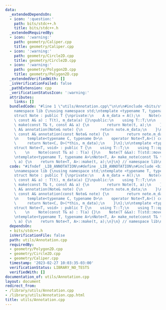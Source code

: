 ```yaml
---
data:
  _extendedDependsOn:
  - icon: ':question:'
    path: bits/stdc++.h
    title: bits/stdc++.h
  _extendedRequiredBy:
  - icon: ':warning:'
    path: geometry/Caliper.cpp
    title: geometry/Caliper.cpp
  - icon: ':warning:'
    path: geometry/Circle2D.cpp
    title: geometry/Circle2D.cpp
  - icon: ':warning:'
    path: geometry/Polygon2D.cpp
    title: geometry/Polygon2D.cpp
  _extendedVerifiedWith: []
  _isVerificationFailed: false
  _pathExtension: cpp
  _verificationStatusIcon: ':warning:'
  attributes:
    links: []
  bundledCode: "#line 1 \"utils/Annotation.cpp\"\n\n\n#include <bits/stdc++.h>\n\n\
    namespace lib {\nusing namespace std;\ntemplate <typename T, typename A = void>\n\
    struct Note : public T {\nprivate:\n    A m_data = A();\n    Note(const T& t,\
    \ const A& a) : T(t), m_data(a) {}\npublic:\n    using T::T;\n\n    static Note\
    \ make(const T& t, const A& a) {\n        return Note(t, a);\n    }\n\n    friend\
    \ A& annotation(Note& note) {\n        return note.m_data;\n    }\n    friend\
    \ const A& annotation(const Note& note) {\n        return note.m_data;\n    }\n\
    \n    template<typename C, typename D>\n    operator Note<T,A>() const {\n   \
    \     return Note<C, D>(*this, m_data);\n    }\n};\n\ntemplate <typename T>\n\
    struct Note<T, void> : public T {\n    using T::T;\n    using T::operator=;\n\
    \    \n    Note(const T& a) : T(a) {}\n    Note(T &&a): T(std::move(a)) {}\n};\n\
    \ntemplate<typename T, typename A>\nNote<T, A> make_note(const T& t, const A&\
    \ a) {\n    return Note<T, A>::make(t, a);\n}\n} // namespace lib\n\n\n"
  code: "#ifndef _LIB_ANNOTATION\n#define _LIB_ANNOTATION\n#include <bits/stdc++.h>\n\
    \nnamespace lib {\nusing namespace std;\ntemplate <typename T, typename A = void>\n\
    struct Note : public T {\nprivate:\n    A m_data = A();\n    Note(const T& t,\
    \ const A& a) : T(t), m_data(a) {}\npublic:\n    using T::T;\n\n    static Note\
    \ make(const T& t, const A& a) {\n        return Note(t, a);\n    }\n\n    friend\
    \ A& annotation(Note& note) {\n        return note.m_data;\n    }\n    friend\
    \ const A& annotation(const Note& note) {\n        return note.m_data;\n    }\n\
    \n    template<typename C, typename D>\n    operator Note<T,A>() const {\n   \
    \     return Note<C, D>(*this, m_data);\n    }\n};\n\ntemplate <typename T>\n\
    struct Note<T, void> : public T {\n    using T::T;\n    using T::operator=;\n\
    \    \n    Note(const T& a) : T(a) {}\n    Note(T &&a): T(std::move(a)) {}\n};\n\
    \ntemplate<typename T, typename A>\nNote<T, A> make_note(const T& t, const A&\
    \ a) {\n    return Note<T, A>::make(t, a);\n}\n} // namespace lib\n\n#endif\n"
  dependsOn:
  - bits/stdc++.h
  isVerificationFile: false
  path: utils/Annotation.cpp
  requiredBy:
  - geometry/Polygon2D.cpp
  - geometry/Circle2D.cpp
  - geometry/Caliper.cpp
  timestamp: '2023-02-27 10:03:35-03:00'
  verificationStatus: LIBRARY_NO_TESTS
  verifiedWith: []
documentation_of: utils/Annotation.cpp
layout: document
redirect_from:
- /library/utils/Annotation.cpp
- /library/utils/Annotation.cpp.html
title: utils/Annotation.cpp
---
```

